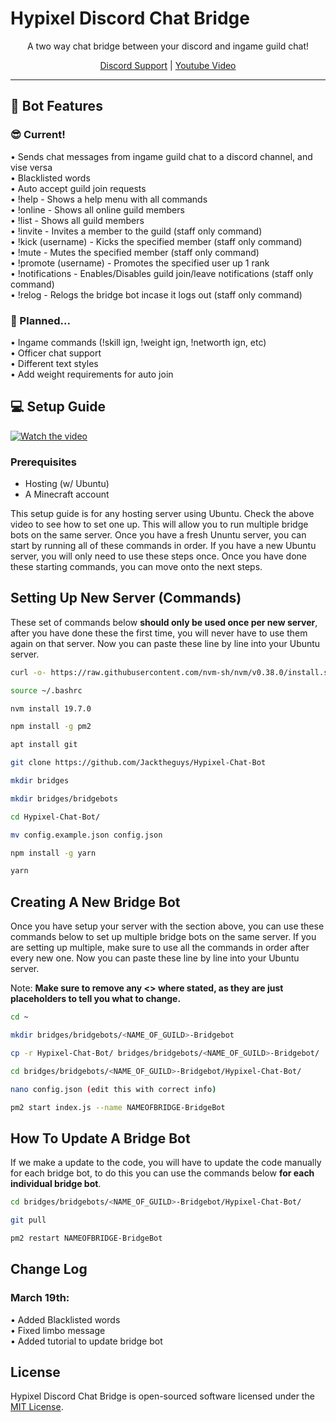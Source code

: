 

# Hypixel Discord Chat Bridge

<p align="center"> A two way chat bridge between your discord and ingame guild chat! </p>

<p align="center"> <a href="discord.gg/skykings">Discord Support<a> | <a href="https://www.youtube.com/watch?v=HJZCP0aqwOQ">Youtube Video<a> </p>

<hr>

## 🤖 Bot Features
### 😎 Current!
• Sends chat messages from ingame guild chat to a discord channel, and vise versa  
• Blacklisted words  
• Auto accept guild join requests  
• !help - Shows a help menu with all commands  
• !online - Shows all online guild members  
• !list - Shows all guild members  
• !invite - Invites a member to the guild (staff only command)  
• !kick (username) - Kicks the specified member (staff only command)  
• !mute - Mutes the specified member (staff only command)  
• !promote (username) - Promotes the specified user up 1 rank  
• !notifications - Enables/Disables guild join/leave notifications (staff only command)  
• !relog - Relogs the bridge bot incase it logs out (staff only command)  

### 📝 Planned...
• Ingame commands (!skill ign, !weight ign, !networth ign, etc)  
• Officer chat support  
• Different text styles  
• Add weight requirements for auto join  

## 💻 Setup Guide

[![Watch the video](https://i.stack.imgur.com/Vp2cE.png)]([https://youtu.be/vt5fpE0bzSY](https://www.youtube.com/watch?v=HJZCP0aqwOQ))


### Prerequisites

- Hosting (w/ Ubuntu)
- A Minecraft account

This setup guide is for any hosting server using Ubuntu. Check the above video to see how to set one up. This will allow you to run multiple bridge bots on the same server. Once you have a fresh Ununtu server, you can start by running all of these commands in order. If you have a new Ubuntu server, you will only need to use these steps once. Once you have done these starting commands, you can move onto the next steps.


## Setting Up New Server (Commands)
These set of commands below **should only be used once per new server**, after you have done these the first time, you will never have to use them again on that server. Now you can paste these line by line into your Ubuntu server.

```sh
curl -o- https://raw.githubusercontent.com/nvm-sh/nvm/v0.38.0/install.sh | bash

source ~/.bashrc

nvm install 19.7.0

npm install -g pm2

apt install git

git clone https://github.com/Jacktheguys/Hypixel-Chat-Bot

mkdir bridges

mkdir bridges/bridgebots

cd Hypixel-Chat-Bot/

mv config.example.json config.json

npm install -g yarn

yarn
```

## Creating A New Bridge Bot
Once you have setup your server with the section above, you can use these commands below to set up multiple bridge bots on the same server. If you are setting up multiple, make sure to use all the commands in order after every new one. Now you can paste these line by line into your Ubuntu server.

Note: **Make sure to remove any <> where stated, as they are just placeholders to tell you what to change.**

```sh
cd ~

mkdir bridges/bridgebots/<NAME_OF_GUILD>-Bridgebot

cp -r Hypixel-Chat-Bot/ bridges/bridgebots/<NAME_OF_GUILD>-Bridgebot/

cd bridges/bridgebots/<NAME_OF_GUILD>-Bridgebot/Hypixel-Chat-Bot/

nano config.json (edit this with correct info)

pm2 start index.js --name NAMEOFBRIDGE-BridgeBot
```

## How To Update A Bridge Bot
If we make a update to the code, you will have to update the code manually for each bridge bot, to do this you can use the commands below **for each individual bridge bot**.

```sh
cd bridges/bridgebots/<NAME_OF_GUILD>-Bridgebot/Hypixel-Chat-Bot/

git pull

pm2 restart NAMEOFBRIDGE-BridgeBot
```


## Change Log
### March 19th:
   • Added Blacklisted words  
   • Fixed limbo message  
   • Added tutorial to update bridge bot  

## License

Hypixel Discord Chat Bridge is open-sourced software licensed under the [MIT License](https://opensource.org/licenses/MIT).
